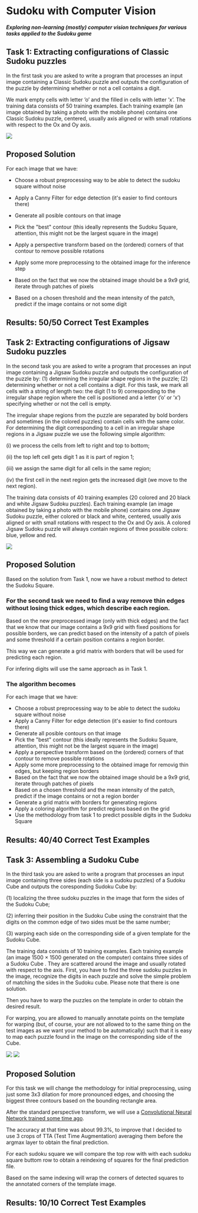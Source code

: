 # Sudoku with Computer Vision
***Exploring non-learning (mostly) computer vision techniques for various tasks applied to the Sudoku game***

## Task 1: Extracting configurations of Classic Sudoku puzzles
In the first task you are asked to write a program that processes an input image containing a Classic Sudoku puzzle and outputs the configuration of the puzzle by determining whether or not a cell contains a digit.

We mark empty cells with letter ’o’ and the filled in cells with letter ’x’. The training data consists of 50 training examples. Each training example (an image obtained by taking a photo with the mobile phone) contains one Classic Sudoku puzzle, centered, usually axis aligned or with small rotations with respect to the Ox and Oy axis.

![](https://github.com/AdrianIordache/Sudoku-with-Computer-Vision/blob/main/images/task-1.png)

## Proposed Solution

For each image that we have:
  - Choose a robust preprocessing way to be able to detect the sudoku square without noise

  - Apply a Canny Filter for edge detection (it's easier to find contours there)
  
  - Generate all posible contours on that image
  
  - Pick the "best" contour (this ideally represents the Sudoku Square, attention, this might not be the largest square in the image)
    
  - Apply a perspective transform based on the (ordered) corners of that contour to remove possible rotations
 
  - Apply some more preprocessing to the obtained image for the inference step
  
  - Based on the fact that we now the obtained image should be a 9x9 grid, iterate through patches of pixels
  
  - Based on a chosen threshold and the mean intensity of the patch, predict if the image contains or not some digit

## Results: 50/50 Correct Test Examples

## Task 2: Extracting configurations of Jigsaw Sudoku puzzles

In the second task you are asked to write a program that processes an input image containing a Jigsaw Sudoku puzzle and outputs the configuration of the puzzle by: (1) determining the irregular shape regions in the puzzle; (2) determining whether or not a cell contains a digit. For this task, we mark all cells with a string of length two: the digit (1 to 9) corresponding to the irregular shape region where the cell is positioned and a letter (’o’ or ’x’) specifying whether or not the cell is empty.

The irregular shape regions from the puzzle are separated by bold borders and sometimes (in the colored puzzles) contain cells with the same color. For determining the digit corresponding to a cell in an irregular shape regions in a Jigsaw puzzle we use the following simple algorithm:

(i) we process the cells from left to right and top to bottom;

(ii) the top left cell gets digit 1 as it is part of region 1;

(iii) we assign the same digit for all cells in the same region;

(iv) the first cell in the next region gets the increased digit (we move to the next region).

The training data consists of 40 training examples (20 colored and 20 black and white Jigsaw Sudoku puzzles). Each training example (an image obtained by taking a photo with the mobile phone) contains one Jigsaw Sudoku puzzle, either colored or black and white, centered, usually axis aligned or with small rotations with respect to the Ox and Oy axis. A colored Jigsaw Sudoku puzzle will always contain regions of three possible colors: blue, yellow and red.

![](https://github.com/AdrianIordache/Sudoku-with-Computer-Vision/blob/main/images/task-2.png)

## Proposed Solution

Based on the solution from Task 1, now we have a robust method to detect the Sudoku Square.

### For the second task we need to find a way remove thin edges without losing thick edges, which describe each region.

Based on the new preprocessed image (only with thick edges) and the fact that we know that our image contains a 9x9 grid with fixed positions for possible borders, we can predict based on the intensity of a patch of pixels and some threshold if a certain position contains a region border.

This way we can generate a grid matrix with borders that will be used for predicting each region.

For infering digits will use the same approach as in Task 1.

### The algorithm becomes

For each image that we have:
  - Choose a robust preprocessing way to be able to detect the sudoku square without noise
  - Apply a Canny Filter for edge detection (it's easier to find contours there)
  - Generate all posible contours on that image
  - Pick the "best" contour (this ideally represents the Sudoku Square, attention, this might not be the largest square in the image)
  - Apply a perspective transform based on the (ordered) corners of that contour to remove possible rotations
  - Apply some more preprocessing to the obtained image for removig thin edges, but keeping region borders
  - Based on the fact that we now the obtained image should be a 9x9 grid, iterate through patches of pixels
  - Based on a chosen threshold and the mean intensity of the patch, predict if the image contains or not a region border
  - Generate a grid matrix with borders for generating regions
  - Apply a coloring algorithm for predict regions based on the grid
  - Use the methodology from task 1 to predict possible digits in the Sudoku Square

## Results: 40/40 Correct Test Examples

## Task 3: Assembling a Sudoku Cube

In the third task you are asked to write a program that processes an input image containing three sides (each side is a sudoku puzzles) of a Sudoku Cube and outputs the coresponding Sudoku Cube by:

(1) localizing the three sudoku puzzles in the image that form the sides of the Sudoku Cube;

(2) inferring their position in the Sudoku Cube using the constraint that the digits on the common edge of two sides must be the same number;

(3) warping each side on the corresponding side of a given template for the Sudoku Cube.

The training data consists of 10 training examples. Each training example (an image 1500 × 1500 generated on the computer) contains three sides of a Sudoku Cube . They are scattered around the image and usually rotated with respect to the axis. First, you have to find the three sudoku puzzles in the image, recognize the digits in each puzzle and solve the simple problem of matching the sides in the Sudoku cube. Please note that there is one solution.

Then you have to warp the puzzles on the template in order to obtain the desired result.

For warping, you are allowed to manually annotate points on the template for warping (but, of course, your are not allowed to to the same thing on the test images as we want your method to be automatically) such that it is easy to map each puzzle found in the image on the corresponding side of the Cube.

![](https://github.com/AdrianIordache/Sudoku-with-Computer-Vision/blob/main/images/task-3.1.png)
![](https://github.com/AdrianIordache/Sudoku-with-Computer-Vision/blob/main/images/task-3.2.png)


## Proposed Solution

For this task we will change the methodology for initial preprocessing, using just some 3x3 dilation for more pronounced edges, and choosing the biggest three contours based on the bounding rectangle area.

After the standard perspective transform, we will use a [Convolutional Neural Network trained some time ago](https://github.com/AdrianIordache/DeepLearning-In-Pytorch/blob/master/Transfer-Learning-On-Counting-MNIST-Dataset/Assignment-2.ipynb). 

The accuracy at that time was about 99.3%, to improve that I decided to use 3 crops of TTA (Test Time Augmentation) averaging them before the argmax layer to obtain the final prediction.

For each sudoku square we will compare the top row with with each sudoku square buttom row to obtain a reindexing of squares for the final prediction file.

Based on the same indexing will wrap the corners of detected squares to the annotated corners of the template image.

## Results: 10/10 Correct Test Examples
